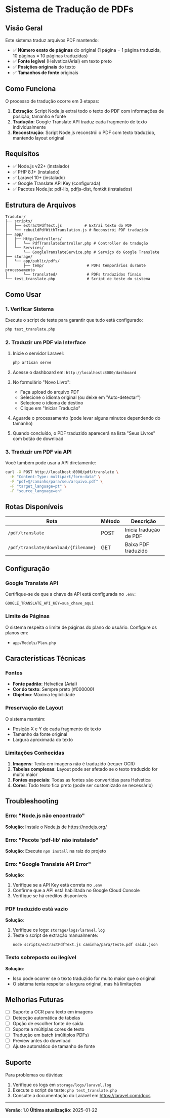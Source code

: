 # Sistema de Tradução de PDFs

## Visão Geral

Este sistema traduz arquivos PDF mantendo:
- ✅ **Número exato de páginas** do original (1 página = 1 página traduzida, 10 páginas = 10 páginas traduzidas)
- ✅ **Fonte legível** (Helvetica/Arial) em texto preto
- ✅ **Posições originais** do texto
- ✅ **Tamanhos de fonte** originais

## Como Funciona

O processo de tradução ocorre em 3 etapas:

1. **Extração**: Script Node.js extrai todo o texto do PDF com informações de posição, tamanho e fonte
2. **Tradução**: Google Translate API traduz cada fragmento de texto individualmente
3. **Reconstrução**: Script Node.js reconstrói o PDF com texto traduzido, mantendo layout original

## Requisitos

- ✅ Node.js v22+ (instalado)
- ✅ PHP 8.1+ (instalado)
- ✅ Laravel 10+ (instalado)
- ✅ Google Translate API Key (configurada)
- ✅ Pacotes Node.js: pdf-lib, pdfjs-dist, fontkit (instalados)

## Estrutura de Arquivos

```
Tradutor/
├── scripts/
│   ├── extractPdfText.js          # Extrai texto do PDF
│   └── rebuildPdfWithTranslation.js # Reconstrói PDF traduzido
├── app/
│   ├── Http/Controllers/
│   │   └── PdfTranslateController.php # Controller de tradução
│   └── Services/
│       └── GoogleTranslateService.php # Serviço do Google Translate
├── storage/
│   └── app/public/pdfs/
│       ├── temp/                   # PDFs temporários durante processamento
│       └── translated/             # PDFs traduzidos finais
└── test_translate.php              # Script de teste do sistema
```

## Como Usar

### 1. Verificar Sistema

Execute o script de teste para garantir que tudo está configurado:

```bash
php test_translate.php
```

### 2. Traduzir um PDF via Interface

1. Inicie o servidor Laravel:
   ```bash
   php artisan serve
   ```

2. Acesse o dashboard em: `http://localhost:8000/dashboard`

3. No formulário "Novo Livro":
   - Faça upload do arquivo PDF
   - Selecione o idioma original (ou deixe em "Auto-detectar")
   - Selecione o idioma de destino
   - Clique em "Iniciar Tradução"

4. Aguarde o processamento (pode levar alguns minutos dependendo do tamanho)

5. Quando concluído, o PDF traduzido aparecerá na lista "Seus Livros" com botão de download

### 3. Traduzir um PDF via API

Você também pode usar a API diretamente:

```bash
curl -X POST http://localhost:8000/pdf/translate \
  -H "Content-Type: multipart/form-data" \
  -F "pdf=@/caminho/para/seu/arquivo.pdf" \
  -F "target_language=pt" \
  -F "source_language=en"
```

## Rotas Disponíveis

| Rota | Método | Descrição |
|------|--------|-----------|
| `/pdf/translate` | POST | Inicia tradução de PDF |
| `/pdf/translate/download/{filename}` | GET | Baixa PDF traduzido |

## Configuração

### Google Translate API

Certifique-se de que a chave da API está configurada no `.env`:

```env
GOOGLE_TRANSLATE_API_KEY=sua_chave_aqui
```

### Limite de Páginas

O sistema respeita o limite de páginas do plano do usuário. Configure os planos em:
- `app/Models/Plan.php`

## Características Técnicas

### Fontes

- **Fonte padrão**: Helvetica (Arial)
- **Cor do texto**: Sempre preto (#000000)
- **Objetivo**: Máxima legibilidade

### Preservação de Layout

O sistema mantém:
- Posição X e Y de cada fragmento de texto
- Tamanho da fonte original
- Largura aproximada do texto

### Limitações Conhecidas

1. **Imagens**: Texto em imagens não é traduzido (requer OCR)
2. **Tabelas complexas**: Layout pode ser afetado se o texto traduzido for muito maior
3. **Fontes especiais**: Todas as fontes são convertidas para Helvetica
4. **Cores**: Todo texto fica preto (pode ser customizado se necessário)

## Troubleshooting

### Erro: "Node.js não encontrado"

**Solução**: Instale o Node.js de https://nodejs.org/

### Erro: "Pacote 'pdf-lib' não instalado"

**Solução**: Execute `npm install` na raiz do projeto

### Erro: "Google Translate API Error"

**Solução**:
1. Verifique se a API Key está correta no `.env`
2. Confirme que a API está habilitada no Google Cloud Console
3. Verifique se há créditos disponíveis

### PDF traduzido está vazio

**Solução**:
1. Verifique os logs: `storage/logs/laravel.log`
2. Teste o script de extração manualmente:
   ```bash
   node scripts/extractPdfText.js caminho/para/teste.pdf saida.json
   ```

### Texto sobreposto ou ilegível

**Solução**:
- Isso pode ocorrer se o texto traduzido for muito maior que o original
- O sistema tenta respeitar a largura original, mas há limitações

## Melhorias Futuras

- [ ] Suporte a OCR para texto em imagens
- [ ] Detecção automática de tabelas
- [ ] Opção de escolher fonte de saída
- [ ] Suporte a múltiplas cores de texto
- [ ] Tradução em batch (múltiplos PDFs)
- [ ] Preview antes do download
- [ ] Ajuste automático de tamanho de fonte

## Suporte

Para problemas ou dúvidas:
1. Verifique os logs em `storage/logs/laravel.log`
2. Execute o script de teste: `php test_translate.php`
3. Consulte a documentação do Laravel em https://laravel.com/docs

---

**Versão**: 1.0
**Última atualização**: 2025-01-22
